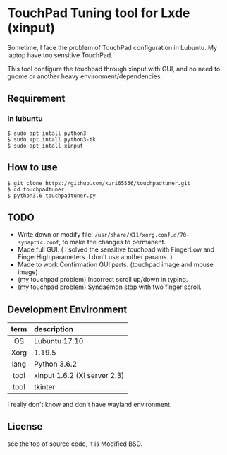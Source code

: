 TouchPad Tuning tool for Lxde (xinput)
===============================================================================
Sometime, I face the problem of TouchPad configuration in Lubuntu.
My laptop have too sensitive TouchPad.

This tool configure the touchpad through xinput with GUI,
and no need to gnome or another heavy environment/dependencies.


Requirement
-----------------------------------------
### In lubuntu

```
$ sudo apt intall python3
$ sudo apt intall python3-tk
$ sudo apt intall xinput
```


How to use
-----------------------------------------
```
$ git clone https://github.com/kuri65536/touchpadtuner.git
$ cd touchpadtuner
$ python3.6 touchpadtuner.py
```


TODO
-----------------------------------------
- Write down or modify file: `/usr/share/X11/xorg.conf.d/70-synaptic.conf`,
    to make the changes to permanent.
- Made full GUI. (
    I solved the sensitive touchpad with FingerLow and FingerHigh parameters.
    I don't use another params.
    )
- Made to work Confirmation GUI parts. (touchpad image and mouse image)
- (my touchpad problem) Incorrect scroll up/down in typing.
- (my touchpad problem) Syndaemon stop with two finger scroll.


Development Environment
-----------------------------------------

| term | description   |
|:----:|:--------------|
| OS   | Lubuntu 17.10 |
| Xorg | 1.19.5        |
| lang | Python 3.6.2  |
| tool | xinput 1.6.2 (XI server 2.3) |
| tool | tkinter       |

I really don't know and don't have wayland environment.


License
-----------------------------------------
see the top of source code, it is Modified BSD.

<!--
vi: ft=markdown:et:fdm=syntax
-->
